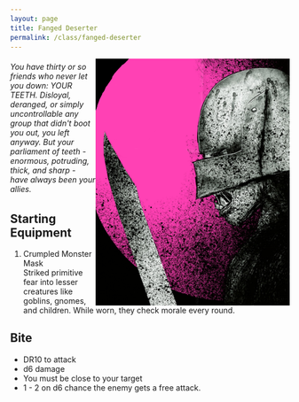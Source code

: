 ```yaml
---
layout: page
title: Fanged Deserter
permalink: /class/fanged-deserter
---
```


<img align="right" width=350px src="/images/Fanged_Deserter.png">

###### You have thirty or so friends who never let you down: YOUR TEETH. Disloyal, deranged, or simply uncontrollable any group that didn't boot you out, you left anyway. But your parliament of teeth - enormous, potruding, thick, and sharp - have always been your allies.

## Starting Equipment
1. Crumpled Monster Mask <br>
Striked primitive fear into lesser creatures like goblins, gnomes, and children. While worn, they check morale every round.

## Bite 
- DR10 to attack
- d6 damage
- You must be close to your target
- 1 - 2 on d6 chance the enemy gets a free attack.


<br>
<br>
